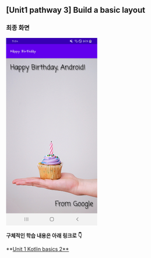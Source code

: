 ## [Unit1 pathway 3] Build a basic layout

### 최종 화면

<img src="images/main.jpg" width="250"/>



**구체적인 학습 내용은 아래 링크로 👇**

**[Unit 1 Kotlin basics 2**](https://velog.io/@emily2307/Unit-1-Kotlin-basics-2)

